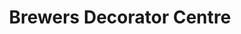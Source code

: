 ---
title: "Brewers Decorator Centre"
url: /dorking/brewers-decorator-centre/
shop: interior decoration
---